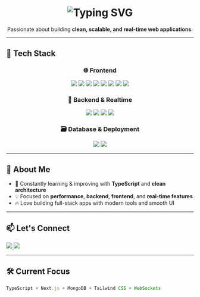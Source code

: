 <h1 align="center">
  <img src="https://readme-typing-svg.demolab.com?font=Fira+Code&size=28&pause=1000&color=61DAFB&width=435&lines=Hi+%F0%9F%91%8B%2C+I'm+Nithen+Bains;Full-Stack+Web+Developer;I+build+fast+%26+beautiful+web+apps" alt="Typing SVG" />
</h1>

<p align="center">
  Passionate about building <strong>clean, scalable, and real-time web applications</strong>.
</p>

---

## 🚀 Tech Stack

<div align="center">

### 🌐 Frontend
<img src="https://img.shields.io/badge/HTML-E44D26?style=flat-square&logo=html5&logoColor=white" />
<img src="https://img.shields.io/badge/CSS-1572B6?style=flat-square&logo=css3&logoColor=white" />
<img src="https://img.shields.io/badge/JavaScript-F7E018?style=flat-square&logo=javascript&logoColor=black" />
<img src="https://img.shields.io/badge/TypeScript-007ACC?style=flat-square&logo=typescript&logoColor=white" />
<img src="https://img.shields.io/badge/React-20232A?style=flat-square&logo=react&logoColor=61DAFB" />
<img src="https://img.shields.io/badge/Next.js-000000?style=flat-square&logo=next.js&logoColor=white" />
<img src="https://img.shields.io/badge/Tailwind-06B6D4?style=flat-square&logo=tailwind-css&logoColor=white" />
<img src="https://img.shields.io/badge/Shadcn_UI-black?style=flat-square&logo=vercel&logoColor=white" />

### 🧠 Backend & Realtime
<img src="https://img.shields.io/badge/Node.js-339933?style=flat-square&logo=node.js&logoColor=white" />
<img src="https://img.shields.io/badge/Express-000000?style=flat-square&logo=express&logoColor=white" />
<img src="https://img.shields.io/badge/Mongoose-800000?style=flat-square&logo=mongoose&logoColor=white" />
<img src="https://img.shields.io/badge/WebSockets-4A90E2?style=flat-square&logo=websocket&logoColor=white" />

### 🗃️ Database & Deployment
<img src="https://img.shields.io/badge/MongoDB-4DB33D?style=flat-square&logo=mongodb&logoColor=white" />
<img src="https://img.shields.io/badge/Vercel-000000?style=flat-square&logo=vercel&logoColor=white" />

</div>

---

## 📌 About Me

- 🌱 Constantly learning & improving with **TypeScript** and **clean architecture**
- 💡 Focused on **performance**, **backend**, **frontend**, and **real-time features**
- 🔥 Love building full-stack apps with modern tools and smooth UI

---

## 📫 Let's Connect

<p align="left">
  <a href="mailto:nithenbains.dev@gmail.com">
    <img src="https://img.shields.io/badge/Email-D14836?style=for-the-badge&logo=gmail&logoColor=white"/>
  </a>
  <a href="https://twitter.com/nithenbains" target="_blank">
    <img src="https://img.shields.io/badge/Twitter-1DA1F2?style=for-the-badge&logo=twitter&logoColor=white"/>
  </a>
</p>

---

## 🛠 Current Focus

```ts
TypeScript + Next.js + MongoDB + Tailwind CSS + WebSockets
